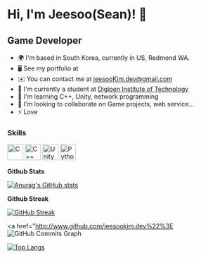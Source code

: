 # Hi, I'm Jeesoo(Sean)! 👋

Game Developer
-----------------

* 🌍  I'm based in South Korea, currently in US, Redmond WA.
* 🖥️  See my portfolio at 
* ✉️  You can contact me at [jeesooKim.dev@gmail.com](mailto:jeesooKim.dev@gmail.com)
* 🚀  I'm currently a student at [Digipen Institute of Technology](https://www.digipen.edu/)
* 🧠  I'm learning C++, Unity, network programming
* 🤝  I'm looking to collaborate on Game projects, web service...
* ⚡  Love 

### Skills

<p align="left">
<a href="https://docs.microsoft.com/en-us/cpp/?view=msvc-170" target="_blank" rel="noreferrer"><img src="https://raw.githubusercontent.com/danielcranney/readme-generator/main/public/icons/skills/c-colored.svg" width="36" height="36" alt="C" /></a>
<a href="https://docs.microsoft.com/en-us/cpp/?view=msvc-170" target="_blank" rel="noreferrer"><img src="https://upload.wikimedia.org/wikipedia/commons/1/18/ISO_C%2B%2B_Logo.svg" width="36" height="36" alt="C++" /></a>
<a href="https://unity.com/" target="_blank" rel="noreferrer"><img src="" width="36" height="36" alt="Unity" /></a>
<a href="https://www.python.org/" target="_blank" rel="noreferrer"><img src="https://raw.githubusercontent.com/danielcranney/readme-generator/main/public/icons/skills/python-colored.svg" width="36" height="36" alt="Python" /></a>
<!-- 
OpenGL 
Unity 
-->
</p>

<b>Github Stats</b>

[![Anurag's GitHub stats](https://github-readme-stats.vercel.app/api?username=jeesookim.dev)](https://github.com/anuraghazra/github-readme-stats)

<b>Github Streak</b>

[![GitHub Streak](https://github-readme-streak-stats.herokuapp.com/?user=jeesookim.dev)](https://git.io/streak-stats)

<a href="http://www.github.com/jeesookim.dev%22%3E<img src="https://activity-graph.herokuapp.com/graph?username=jeesookim.dev&bg_color=1c1917&color=ffffff&line=3382ed&point=ffffff&area_color=1c1917&area=true&hide_border=true&custom_title=GitHub%20Commits%20Graph" alt="GitHub Commits Graph" /></a>

[![Top Langs](https://github-readme-stats.vercel.app/api/top-langs/?username=jeesookim.dev)](https://github.com/anuraghazra/github-readme-stats)


<!--
**JeesooKim95/JeesooKim95** is a ✨ _special_ ✨ repository because its `README.md` (this file) appears on your GitHub profile.



Here are some ideas to get you started:

- 🔭 I’m currently working on ...
- 🌱 I’m currently learning ...
- 👯 I’m looking to collaborate on ...
- 🤔 I’m looking for help with ...
- 💬 Ask me about ...
- 📫 How to reach me: ...
- 😄 Pronouns: ...
- ⚡ Fun fact: ...
-->
